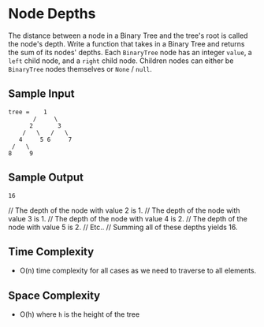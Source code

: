 # Node Depths

The distance between a node in a Binary Tree and the tree's root is called the
node's depth.
Write a function that takes in a Binary Tree and returns the sum of its nodes'
depths.
Each `BinaryTree` node has an integer `value`, a
`left` child node, and a `right` child node. Children
nodes can either be `BinaryTree` nodes themselves or
`None` / `null`.

## Sample Input

```
tree =    1
       /     \
      2       3
    /   \   /   \
   4     5 6     7
 /   \
8     9
```

## Sample Output

```
16
```

// The depth of the node with value 2 is 1.
// The depth of the node with value 3 is 1.
// The depth of the node with value 4 is 2.
// The depth of the node with value 5 is 2.
// Etc..
// Summing all of these depths yields 16.

## Time Complexity

- O(n) time complexity for all cases as we need to traverse to all elements.

## Space Complexity

- O(h) where `h` is the height of the tree
